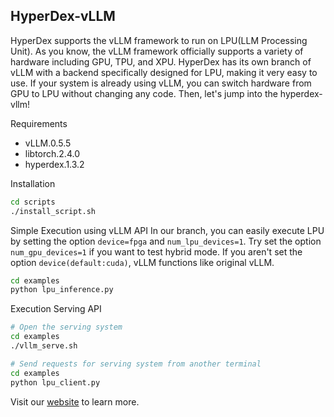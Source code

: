 ## HyperDex-vLLM

HyperDex supports the vLLM framework to run on LPU(LLM Processing Unit). As you know, the vLLM framework officially supports a variety of hardware including GPU, TPU, and XPU. HyperDex has its own branch of vLLM with a backend specifically designed for LPU, making it very easy to use. If your system is already using vLLM, you can switch hardware from GPU to LPU without changing any code. Then, let's jump into the hyperdex-vllm!


Requirements
- vLLM.0.5.5
- libtorch.2.4.0
- hyperdex.1.3.2

Installation
```bash
cd scripts
./install_script.sh
```

Simple Execution using vLLM API
In our branch, you can easily execute LPU by setting the option `device=fpga` and `num_lpu_devices=1`. Try set the option `num_gpu_devices=1` if you want to test hybrid mode.
If you aren't set the option `device(default:cuda)`, vLLM functions like original vLLM.

```bash
cd examples
python lpu_inference.py
```


Execution Serving API
```bash
# Open the serving system
cd examples
./vllm_serve.sh

# Send requests for serving system from another terminal
cd examples
python lpu_client.py
```

Visit our [website](https://docs.hyperaccel.ai) to learn more.

